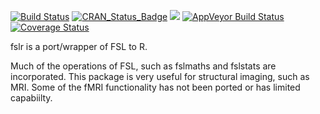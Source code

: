 [![Build Status](https://travis-ci.org/muschellij2/fslr.svg?branch=master)](https://travis-ci.org/muschellij2/fslr)
[![CRAN_Status_Badge](http://www.r-pkg.org/badges/version/fslr)](https://cran.r-project.org/package=fslr)
[![](http://cranlogs.r-pkg.org/badges/grand-total/fslr)](http://cran.rstudio.com/web/packages/fslr/index.html)
[![AppVeyor Build Status](https://ci.appveyor.com/api/projects/status/github/muschellij2/fslr?branch=master&svg=true)](https://ci.appveyor.com/project/muschellij2/fslr)
[![Coverage Status](https://img.shields.io/coveralls/muschellij2/fslr.svg)](https://coveralls.io/r/muschellij2/fslr?branch=master)

fslr is a port/wrapper of FSL to R.

Much of the operations of FSL, such as fslmaths and fslstats are incorporated.  This package is very useful for structural imaging, such as MRI.  Some of the fMRI functionality has not been ported or has limited capabiilty.